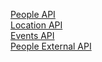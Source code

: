 [People API](https://devaraj-s.github.io/dev-graphql-doc/peopleapi/query.html)  
[Location API](https://devaraj-s.github.io/dev-graphql-doc/locationapi/query.html)  
[Events API](https://devaraj-s.github.io/dev-graphql-doc/eventsapi/query.html)  
[People External API](https://devaraj-s.github.io/dev-graphql-doc/peopleexapi/query.html)  